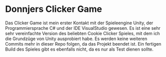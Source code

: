 # Donnjers Clicker Game

Das Clicker Game ist mein erster Kontakt mit der Spieleengine Unity, der Programmiersprache C# und der IDE VisualStudio gewesen. Es ist eine sehr sehr vereinfachte Version des beliebten Cookie Clicker Spieles, mit dem ich die Grundzüge von Unity ausprobiert habe. Es werden keine weiteren Commits mehr in dieser Repo folgen, da das Projekt beendet ist. Ein fertigen Build des Spieles gibt es ebenfalls nicht, da es nur als Test dienen sollte.
